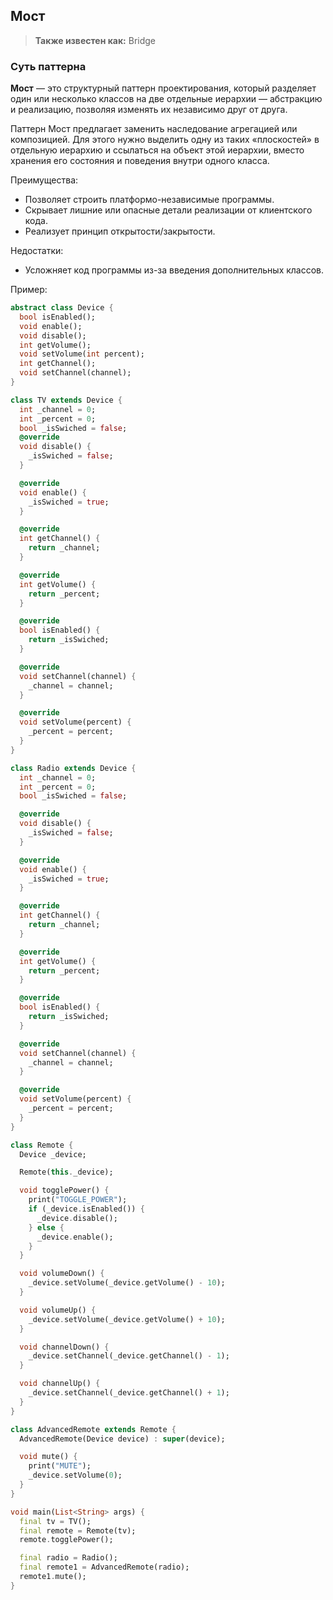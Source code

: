 ## Мост


> **Также известен как:** Bridge


### Суть паттерна

**Мост** — это структурный паттерн проектирования, который разделяет один или несколько классов на две отдельные иерархии — абстракцию и реализацию, позволяя изменять их независимо друг от друга.


Паттерн Мост предлагает заменить наследование агрегацией или композицией. Для этого нужно выделить одну из таких «плоскостей» в отдельную иерархию и ссылаться на объект этой иерархии, вместо хранения его состояния и поведения внутри одного класса.



Преимущества:

- Позволяет строить платформо-независимые программы.
- Скрывает лишние или опасные детали реализации от клиентского кода.
- Реализует принцип открытости/закрытости.

Недостатки:

- Усложняет код программы из-за введения дополнительных классов.

Пример:

```dart
abstract class Device {
  bool isEnabled();
  void enable();
  void disable();
  int getVolume();
  void setVolume(int percent);
  int getChannel();
  void setChannel(channel);
}

class TV extends Device {
  int _channel = 0;
  int _percent = 0;
  bool _isSwiched = false;
  @override
  void disable() {
    _isSwiched = false;
  }

  @override
  void enable() {
    _isSwiched = true;
  }

  @override
  int getChannel() {
    return _channel;
  }

  @override
  int getVolume() {
    return _percent;
  }

  @override
  bool isEnabled() {
    return _isSwiched;
  }

  @override
  void setChannel(channel) {
    _channel = channel;
  }

  @override
  void setVolume(percent) {
    _percent = percent;
  }
}

class Radio extends Device {
  int _channel = 0;
  int _percent = 0;
  bool _isSwiched = false;

  @override
  void disable() {
    _isSwiched = false;
  }

  @override
  void enable() {
    _isSwiched = true;
  }

  @override
  int getChannel() {
    return _channel;
  }

  @override
  int getVolume() {
    return _percent;
  }

  @override
  bool isEnabled() {
    return _isSwiched;
  }

  @override
  void setChannel(channel) {
    _channel = channel;
  }

  @override
  void setVolume(percent) {
    _percent = percent;
  }
}

class Remote {
  Device _device;

  Remote(this._device);

  void togglePower() {
    print("TOGGLE_POWER");
    if (_device.isEnabled()) {
      _device.disable();
    } else {
      _device.enable();
    }
  }

  void volumeDown() {
    _device.setVolume(_device.getVolume() - 10);
  }

  void volumeUp() {
    _device.setVolume(_device.getVolume() + 10);
  }

  void channelDown() {
    _device.setChannel(_device.getChannel() - 1);
  }

  void channelUp() {
    _device.setChannel(_device.getChannel() + 1);
  }
}

class AdvancedRemote extends Remote {
  AdvancedRemote(Device device) : super(device);

  void mute() {
    print("MUTE");
    _device.setVolume(0);
  }
}

void main(List<String> args) {
  final tv = TV();
  final remote = Remote(tv);
  remote.togglePower();

  final radio = Radio();
  final remote1 = AdvancedRemote(radio);
  remote1.mute();
}
```